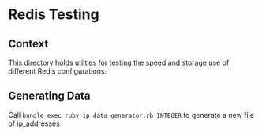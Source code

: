 # Redis Testing

## Context

This directory holds utilties for testing the speed and storage use of different Redis configurations.

## Generating Data
Call `bundle exec ruby ip_data_generator.rb INTEGER` to generate a new file of ip_addresses



